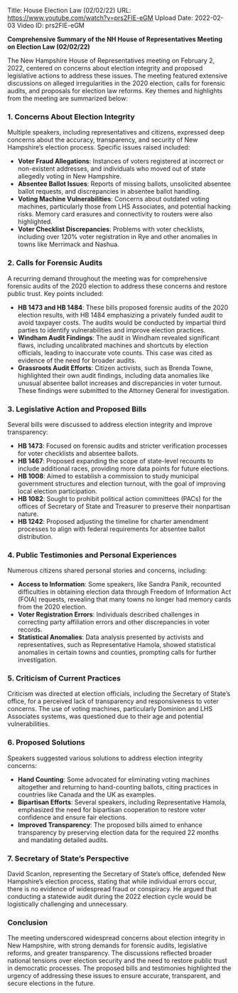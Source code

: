 Title: House Election Law (02/02/22)
URL: https://www.youtube.com/watch?v=prs2FIE-eGM
Upload Date: 2022-02-03
Video ID: prs2FIE-eGM

**Comprehensive Summary of the NH House of Representatives Meeting on Election Law (02/02/22)**

The New Hampshire House of Representatives meeting on February 2, 2022, centered on concerns about election integrity and proposed legislative actions to address these issues. The meeting featured extensive discussions on alleged irregularities in the 2020 election, calls for forensic audits, and proposals for election law reforms. Key themes and highlights from the meeting are summarized below:

### **1. Concerns About Election Integrity**
Multiple speakers, including representatives and citizens, expressed deep concerns about the accuracy, transparency, and security of New Hampshire’s election process. Specific issues raised included:
- **Voter Fraud Allegations**: Instances of voters registered at incorrect or non-existent addresses, and individuals who moved out of state allegedly voting in New Hampshire.
- **Absentee Ballot Issues**: Reports of missing ballots, unsolicited absentee ballot requests, and discrepancies in absentee ballot handling.
- **Voting Machine Vulnerabilities**: Concerns about outdated voting machines, particularly those from LHS Associates, and potential hacking risks. Memory card erasures and connectivity to routers were also highlighted.
- **Voter Checklist Discrepancies**: Problems with voter checklists, including over 120% voter registration in Rye and other anomalies in towns like Merrimack and Nashua.

### **2. Calls for Forensic Audits**
A recurring demand throughout the meeting was for comprehensive forensic audits of the 2020 election to address these concerns and restore public trust. Key points included:
- **HB 1473 and HB 1484**: These bills proposed forensic audits of the 2020 election results, with HB 1484 emphasizing a privately funded audit to avoid taxpayer costs. The audits would be conducted by impartial third parties to identify vulnerabilities and improve election practices.
- **Windham Audit Findings**: The audit in Windham revealed significant flaws, including uncalibrated machines and shortcuts by election officials, leading to inaccurate vote counts. This case was cited as evidence of the need for broader audits.
- **Grassroots Audit Efforts**: Citizen activists, such as Brenda Towne, highlighted their own audit findings, including data anomalies like unusual absentee ballot increases and discrepancies in voter turnout. These findings were submitted to the Attorney General for investigation.

### **3. Legislative Action and Proposed Bills**
Several bills were discussed to address election integrity and improve transparency:
- **HB 1473**: Focused on forensic audits and stricter verification processes for voter checklists and absentee ballots.
- **HB 1467**: Proposed expanding the scope of state-level recounts to include additional races, providing more data points for future elections.
- **HB 1008**: Aimed to establish a commission to study municipal government structures and election turnout, with the goal of improving local election participation.
- **HB 1082**: Sought to prohibit political action committees (PACs) for the offices of Secretary of State and Treasurer to preserve their nonpartisan nature.
- **HB 1242**: Proposed adjusting the timeline for charter amendment processes to align with federal requirements for absentee ballot distribution.

### **4. Public Testimonies and Personal Experiences**
Numerous citizens shared personal stories and concerns, including:
- **Access to Information**: Some speakers, like Sandra Panik, recounted difficulties in obtaining election data through Freedom of Information Act (FOIA) requests, revealing that many towns no longer had memory cards from the 2020 election.
- **Voter Registration Errors**: Individuals described challenges in correcting party affiliation errors and other discrepancies in voter records.
- **Statistical Anomalies**: Data analysis presented by activists and representatives, such as Representative Hamola, showed statistical anomalies in certain towns and counties, prompting calls for further investigation.

### **5. Criticism of Current Practices**
Criticism was directed at election officials, including the Secretary of State’s office, for a perceived lack of transparency and responsiveness to voter concerns. The use of voting machines, particularly Dominion and LHS Associates systems, was questioned due to their age and potential vulnerabilities.

### **6. Proposed Solutions**
Speakers suggested various solutions to address election integrity concerns:
- **Hand Counting**: Some advocated for eliminating voting machines altogether and returning to hand-counting ballots, citing practices in countries like Canada and the UK as examples.
- **Bipartisan Efforts**: Several speakers, including Representative Hamola, emphasized the need for bipartisan cooperation to restore voter confidence and ensure fair elections.
- **Improved Transparency**: The proposed bills aimed to enhance transparency by preserving election data for the required 22 months and mandating detailed audits.

### **7. Secretary of State’s Perspective**
David Scanlon, representing the Secretary of State’s office, defended New Hampshire’s election process, stating that while individual errors occur, there is no evidence of widespread fraud or conspiracy. He argued that conducting a statewide audit during the 2022 election cycle would be logistically challenging and unnecessary.

### **Conclusion**
The meeting underscored widespread concerns about election integrity in New Hampshire, with strong demands for forensic audits, legislative reforms, and greater transparency. The discussions reflected broader national tensions over election security and the need to restore public trust in democratic processes. The proposed bills and testimonies highlighted the urgency of addressing these issues to ensure accurate, transparent, and secure elections in the future.